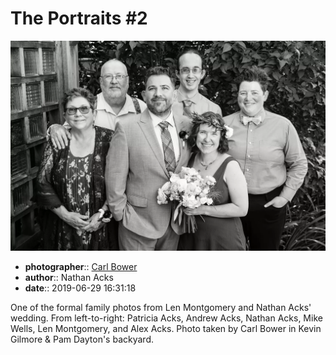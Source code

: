 # The Portraits \#2

![One of the formal family photos from Len Montgomery and Nathan Acks' wedding](assets/2019-06-29-set-2-the-portraits-02.webp)

* **photographer**:: [Carl Bower](https://carlbowerphotos.com)
* **author**:: Nathan Acks
* **date**:: 2019-06-29 16:31:18

One of the formal family photos from Len Montgomery and Nathan Acks' wedding. From left-to-right: Patricia Acks, Andrew Acks, Nathan Acks, Mike Wells, Len Montgomery, and Alex Acks. Photo taken by Carl Bower in Kevin Gilmore & Pam Dayton's backyard.
